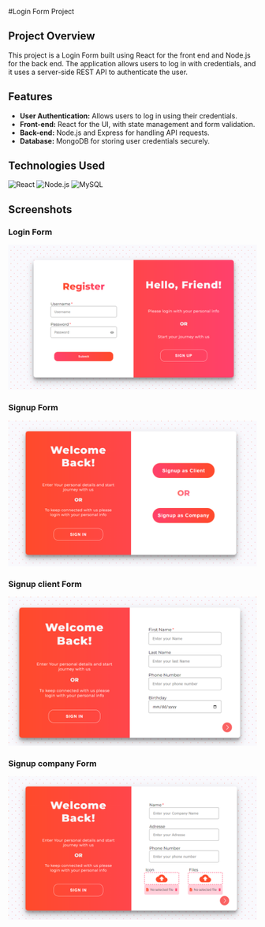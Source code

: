 #Login Form Project

## Project Overview
This project is a Login Form built using React for the front end and Node.js for the back end.
The application allows users to log in with credentials, and it uses a server-side REST API to authenticate the user.

## Features
- **User Authentication:** Allows users to log in using their credentials.
- **Front-end:** React for the UI, with state management and form validation.
- **Back-end:** Node.js and Express for handling API requests.
- **Database:** MongoDB for storing user credentials securely.

## Technologies Used

![React](https://img.shields.io/badge/React-20232A?style=for-the-badge&logo=react&logoColor=61DAFB)
![Node.js](https://img.shields.io/badge/Node.js-43853D?style=for-the-badge&logo=node.js&logoColor=white)
![MySQL](https://img.shields.io/badge/MySQL-4479A1?style=for-the-badge&logo=mysql&logoColor=white)

## Screenshots
### **Login Form**
![Login Form](https://github.com/Iheb-Zenkri/Login_form_react/blob/main/Screenshot/Screenshot%202024-09-20%20161904.png)
### **Signup Form**
![Signup Form](https://github.com/Iheb-Zenkri/Login_form_react/blob/main/Screenshot/Screenshot%202024-09-20%20161917.png)
### **Signup client Form**
![Signup client Form](https://github.com/Iheb-Zenkri/Login_form_react/blob/main/Screenshot/Screenshot%202024-09-20%20162015.png)
### **Signup company Form**
![Signup company Form](https://github.com/Iheb-Zenkri/Login_form_react/blob/main/Screenshot/Screenshot%202024-09-20%20162041.png)
